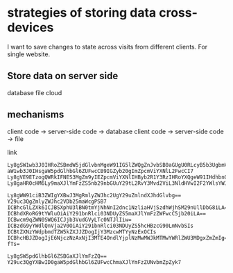 # strategies of storing data cross-devices
I want to save changes to state across visits from different clients. For single website.
## Store data on server side
database
file
cloud

## mechanisms
client code -> server-side code -> database
client code -> server-side code -> file

link
```
Ly8gSW1wb3J0IHRoZSBmdW5jdGlvbnMgeW91IG5lZWQgZnJvbSB0aGUgU0RLcyB5b3UgbmVlZA==
aW1wb3J0IHsgaW5pdGlhbGl6ZUFwcCB9IGZyb20gImZpcmViYXNlL2FwcCI7
Ly8gVE9ETzogQWRkIFNES3MgZm9yIEZpcmViYXNlIHByb2R1Y3RzIHRoYXQgeW91IHdhbnQgdG8gdXNl
Ly8gaHR0cHM6Ly9maXJlYmFzZS5nb29nbGUuY29tL2RvY3Mvd2ViL3NldHVwI2F2YWlsYWJsZS1saWJyYXJpZXM=

Ly8gWW91ciB3ZWIgYXBwJ3MgRmlyZWJhc2UgY29uZmlndXJhdGlvbg==
Y29uc3QgZmlyZWJhc2VDb25maWcgPSB7
ICBhcGlLZXk6ICJBSXphU3lBN0tmYjNhNnI2dnc1NzliaHVjSzdhWjhSM29nUllDbG8iLA==
ICBhdXRoRG9tYWluOiAiY291bnRlci03NDUyZS5maXJlYmFzZWFwcC5jb20iLA==
ICBwcm9qZWN0SWQ6ICJjb3VudGVyLTc0NTJlIiw=
ICBzdG9yYWdlQnVja2V0OiAiY291bnRlci03NDUyZS5hcHBzcG90LmNvbSIs
ICBtZXNzYWdpbmdTZW5kZXJJZDogIjY3MzcwMTYyNzExOCIs
ICBhcHBJZDogIjE6NjczNzAxNjI3MTE4OndlYjplNzMwMWJkMTMwYWRlZWU3MDgxZmZmIg==
fTs=

Ly8gSW5pdGlhbGl6ZSBGaXJlYmFzZQ==
Y29uc3QgYXBwID0gaW5pdGlhbGl6ZUFwcChmaXJlYmFzZUNvbmZpZyk7
```
